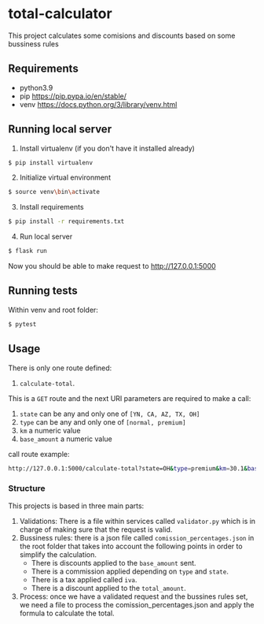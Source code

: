 # total-calculator

This project calculates some comisions and discounts based on some bussiness rules

## Requirements
 
- python3.9 
- pip https://pip.pypa.io/en/stable/
- venv https://docs.python.org/3/library/venv.html
## Running local server

1. Install virtualenv (if you don't have it installed already)
```bash
$ pip install virtualenv
```
2. Initialize virtual environment 
```bash
$ source venv\bin\activate
```
3. Install requirements
```bash
$ pip install -r requirements.txt
```
4. Run local server
```bash
$ flask run 
```

Now you should be able to make request to http://127.0.0.1:5000

## Running tests

Within venv and root folder:
```bash
$ pytest
```

## Usage

There is only one route defined: 
1. `calculate-total`. 

This is a `GET` route and the next URI parameters are required to make a call:

1. `state` can be any and only one of `[YN, CA, AZ, TX, OH]`
2. `type` can be any and only one of `[normal, premium]`
3. `km` a numeric value
4. `base_amount` a numeric value

call route example: 
```bash
http://127.0.0.1:5000/calculate-total?state=OH&type=premium&km=30.1&base_amount=20.4
```

### Structure

This projects is based in three main parts:
1. Validations: There is a file within services called `validator.py` which is in charge of making sure that
the request is valid.
2. Bussiness rules: there is a json file called `comission_percentages.json` in the root folder 
that takes into account the following points in order to simplify the calculation.
   - There is discounts applied to the `base_amount` sent.
   - There is a commission applied depending on `type` and `state`.
   - There is a tax applied called `iva`.
   - There is a discount applied to the `total_amount`.
3. Process: once we have a validated request and the bussines rules set, we need a file to process the comission_percentages.json
and apply the formula to calculate the total.

   